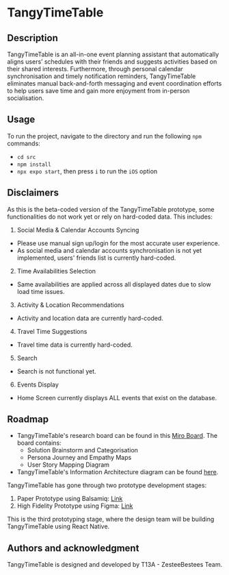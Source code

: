 # TangyTimeTable

## Description
TangyTimeTable is an all-in-one event planning assistant that automatically aligns users’ schedules with their friends and suggests activities based on their shared interests. Furthermore, through personal calendar synchronisation and timely notification reminders, TangyTimeTable eliminates manual back-and-forth messaging and event coordination efforts to help users save time and gain more enjoyment from in-person socialisation.

## Usage
To run the project, navigate to the directory and run the following `npm` commands:
- `cd src`
- `npm install`
- `npx expo start`, then press `i` to run the `iOS` option

## Disclaimers
As this is the beta-coded version of the TangyTimeTable prototype, some functionalities do not work yet or rely on hard-coded data. This includes:
1. Social Media & Calendar Accounts Syncing
  - Please use manual sign up/login for the most accurate user experience.
  - As social media and calendar accounts synchronisation is not yet implemented, users' friends list is currently hard-coded.
2. Time Availabilities Selection
  - Same availabilities are applied across all displayed dates due to slow load time issues.
3. Activity & Location Recommendations
  - Activity and location data are currently hard-coded.
4. Travel Time Suggestions
  - Travel time data is currently hard-coded.
5. Search
  - Search is not functional yet.
6. Events Display
  - Home Screen currently displays ALL events that exist on the database.

## Roadmap
- TangyTimeTable's research board can be found in this [Miro Board](https://miro.com/app/board/uXjVMhHMptI=/?share_link_id=646779823933). The board contains:
  - Solution Brainstorm and Categorisation
  - Persona Journey and Empathy Maps
  - User Story Mapping Diagram
- TangyTimeTable's Information Architecture diagram can be found [here](https://miro.com/app/board/uXjVNeIKz_E=/?share_link_id=431567442464).

TangyTimeTable has gone through two prototype development stages:
1. Paper Prototype using Balsamiq: [Link](https://balsamiq.cloud/sti0r6/pnyd8ff)
2. High Fidelity Prototype using Figma: [Link](https://www.figma.com/file/I7GMziARoK8euZ8TZevWRK/TangyTimeTable---HiFi-Prototype---Week-7-Deliverable---COMP4511?type=design&node-id=0%3A1&mode=design&t=885dPEtNUmxg2T4Q-1)

This is the third prototyping stage, where the design team will be building TangyTimeTable using React Native.

## Authors and acknowledgment
TangyTimeTable is designed and developed by T13A - ZesteeBestees Team.
